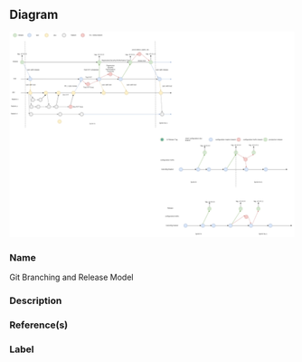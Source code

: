 

## Diagram

![Git Branching and Release Model](../img/miscdiagram_3oa2YAKnPEm.png)


### Name


Git Branching and Release Model



### Description




### Reference(s)




### Label




